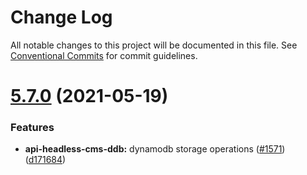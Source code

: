 # Change Log

All notable changes to this project will be documented in this file.
See [Conventional Commits](https://conventionalcommits.org) for commit guidelines.

# [5.7.0](https://github.com/webiny/webiny-js/compare/v5.6.0...v5.7.0) (2021-05-19)


### Features

* **api-headless-cms-ddb:** dynamodb storage operations ([#1571](https://github.com/webiny/webiny-js/issues/1571)) ([d171684](https://github.com/webiny/webiny-js/commit/d1716842176ae60a62d68c7560a39c5f098c89e6))
